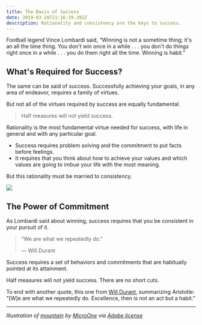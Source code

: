 ```yaml
---
title: The Basis of Success
date: 2019-03-28T21:16:19.392Z
description: Rationality and consistency are the keys to success.
---
```

Football legend Vince Lombardi said, “Winning is not a sometime thing; it's an all the time thing. You don't win once in a while . . . you don't do things right once in a while . . . you do them right all the time. Winning is habit.”

## What's Required for Success?

The same can be said of success. Successfully achieving your goals, in any area of endeavor, requires a family of virtues. 

But not all of the virtues required by success are equally fundamental.

> Half measures will not yield success. 

Rationality is the most fundamental virtue needed for success, with life in general and with any particular goal. 

* Success requires problem solving and the commitment to put facts before feelings. 
* It requires that you think about how to achieve your values and which values are going to imbue your life with the most meaning.

But this rationality must be married to consistency. 

<img src="https://res.cloudinary.com/icecloud7/image/upload/q_auto,f_auto/v1562300884/how-to-succeed_lwmxgs.png"/>

## The Power of Commitment

As Lombardi said about winning, success requires that you be consistent in your pursuit of it.

> "We are what we repeatedly do." 
>
> — Will Durant

Success requires a set of behaviors and commitments that are habitually pointed at its attainment.

Half measures will not yield success. There are no short cuts. 

To end with another quote, this one from <a href="https://en.wikipedia.org/wiki/Will_Durant" target="blank">Will Durant</a>, summarizing Aristotle: "\[W]e are what we repeatedly do. Excellence, then is not an act but a habit.”
<br/>

<hr>
<p class="smaller"><em>Illustration of <a href="https://stock.adobe.com/images/mountain-climbing-route-to-peak-business-journey-path-in-progress-to-success-vector-concept/199086508" target="blank">mountain</a> by <a href="https://stock.adobe.com/contributor/206206823/microone?load_type=author&prev_url=detail" target="blank">MicroOne</a> via <a href="https://stock.adobe.com/license-terms" target="blank">Adobe license</a></em></p>
